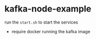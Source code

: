 # kafka-node-example

run the `start.sh` to start the services

- require docker running the kafka image

